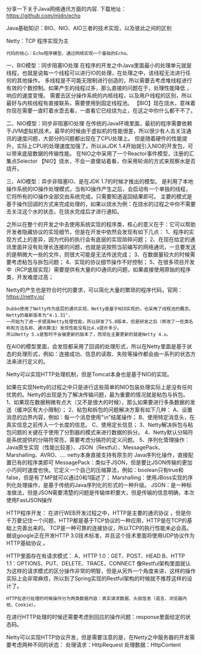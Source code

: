 分享一下关于Java网络通讯方面的内容.
    下载地址：https://github.com/mldn/echo

Java基础知识：BIO、NIO、AIO三者的技术实现，以及彼此之间的区别

Netty：TCP 程序实现为主


    代码的核心：Echo程序模型，通过网络实现一个基础的Echo。


一、BIO模型：同步阻塞IO处理
    在程序的开发之中Java里面最小的处理单元就是线程，也就是说每一个线程可以进行IO的处理，在处理之中，该线程无法进行任何的其他操作。
    多线程是不可能无限制进行创造的，所以需要去考虑堆线程进行有效的个数控制。如果产生的线程过多，那么直接的问题在于，处理性能降低 ，响应的速度变慢。
    需要去区分操作系统的内核线程，以及用户线程的区别，所以最好与内核线程有直接联系，需要使用到固定线程池。
    【BIO】现在烧水，意味着你现在需要一直盯着水壶去看，一直看它已经烧为止，在这之中你什么都干不了。


二、NIO模型：同步非阻塞IO处理
   在传统的Java环境里面，最初的程序需要依赖于JVM虚拟机技术。最早的时候由于虚拟机的性能很差，所以很少有人去关注通讯的速度问题，大部分的问题都出现在了CPU处理上。
   但是随着硬件的性能提升，实际上CPU的处理速度加强了。所以从JDK 1.4开始就引入NIO的开发包，可以带来底层数据的传输性能。
   在NIO之中采用了一个Reactor事件模型，注册的汇集点Selector
  【NIO】烧水，不会一直傻站着看，你采用轮询的方式来观察水是否烧开。
  
三、AIO模型：异步非阻塞IO、是在JDK 1.7的时候才推出的模型。
    是利用了本地操作系统的IO操作处理模式，当有IO操作产生之后，会启动有一个单独的线程，它将所有的IO操作全部交由系统完成，只需要知道返回结果即可。
    主要的模式是基于操作回调的方式来完成处理的，如果以烧水为例：在烧水的过程之中你不需要去关注这个水的状态，在烧水完成后才进行通知。


之所以在整个的开发之中去使用系统实现的程序类，核心的意义在于：它可以帮助开发者隐藏协议的实现细节，但是在开发中依然会发现有如下几点：
1、程序的实现方式上的差异，因为代码的执行会有底层的实现琐碎问题；
2、在现在给定的通讯里面并没有处理长连接的问题，也就是说按照当前编写的网络通讯，一旦要发送的是稍微大一些的文件，则很大可能是无法传送完成；
3、在数据量较大的时候需要考虑粘包与拆包问题；
4、实现的协议细节操作不好控制；
5、在很多项目开发中（RCP底层实现）需要提供有大量的IO通讯的问题，如果直接使用原始的程序类，开发难度过高；

Netty的产生也是符合时代的要求，可以简化大量的繁琐的程序代码，官网：https://netty.io/

    Dubbo使用了Netty作为底层的通讯实现，Netty是基于NIO实现的，也采用了线程池的概念。Netty的最新版本为"4.1.31"，
    一开始为了进一步提高Netty处理性能，所以研发了5.0版本，但是研发之后（修改了一些类名称和方法名称、通讯算法）发现性能没有比4.x提升多少。
    所以Netty 5.x是暂时不会被更新的版本了，而现在主要更新的就是Netty 4.x。

在AIO的模型里面，会发现都采用了回调的处理形式，所以在Netty里面是基于状态的处理形式，例如：连接成功、信息的读取、失败等操作都会由一系列的状态方法来进行定义的。

Netty可以实现HTTP处理机制，但是Tomcat本身也是基于NIO的实现。

如果在实现Netty的过程之中只是进行这些简单的NIO包装处理实际上是没有任何优势的。Netty的出现是为了解决传输问题，最为重要的情况就是粘包与拆包。
1、如果现在数据稍微有点大（又不是很大的时候），那么如果要进行多条数据的发送（缓冲区有大小限制）；
2、粘包和拆包的问题解决方案有如下几种：
    A、设置消息的边界内容，例如：每一个消息使用"\n"结尾操作；
    B、使用特定消息头，在真实信息之前传入一个长度的信息。
    C、使用定长信息；
3、Netty解决拆包与粘包问题的关键在于使用了分割器的模式来进行数据的拆分。
4、Netty默认分隔符是系统提供的分隔符常亮，需要考虑分隔符的定义问题。
5、序列化管理操作：Java原生实现（性能比较差）、JSON（Restful）、MessagePack、Marshalling、AVRO、....
    netty本身直接支持有原生的 Java序列化操作，直接配置已有的程序类即可
    MessagePack：类似于JSON，但是要比JSON传输的更加小巧同时速度也快。它定义一个自己的压缩算法，例如：boolean只有true和false，但是有了MP就可以通过0和1描述了；
    Marshalling：使用JBoss实现的序列化处理操作，是基于传统的Java序列化的形式的一种升级。
    JSON：是一种标准做法，但是JSON需要清楚的问题是传输体积要大，但是传输的信息明确，本次使用FastJSON操作

HTTP程序开发：
    在进行WEB开发过程之中，HTTP是主要的通讯协议 ，但是你千万要记住一个问题，HTTP都是基于TCP协议的一种应用，HTTP是在TCP的基础上完善出来的。
    TCP是一种可靠的连接协议，所以TCP的执行性能未必会高。据说google正在开发HTTP 3.0技术标准，并且这个技术里面将使用UDP协议作为HTTP基础协议 。

HTTP里面存在有请求模式：
    A、HTTP 1.0：GET、POST、HEAD
    B、HTTP 1.1：OPTIONS、PUT、DELETE、TRACE、CONNECT
    像Restful架构里面就认为这样的请求模式的区分操作非常的明智，但是从另外一个角度来讲，这样的操作实际上会非常麻烦，所以到了Spring实现的Restful架构的时候就不推荐这样的设计了。

    HTTP在进行处理的时候操作分为两类数据内容：真实请求数据、头部信息（语言、浏览器内核、Cookie）。
    
在进行HTTP处理的时候还需要考虑到回应的操作问题：response里面给定的状态码。

Netty可以实现HTTP协议开发，但是需要注意的是，在Netty之中服务器的开发需要考虑两种不同的状态：
    处理请求：HttpRequest
    处理数据：HttpContent





